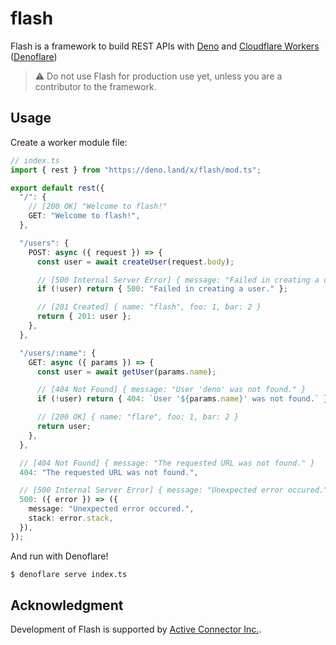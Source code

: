# flash

Flash is a framework to build REST APIs with [Deno](https://deno.land/) and
[Cloudflare Workers](https://www.cloudflare.com/products/workers-kv/)
([Denoflare](https://denoflare.dev/))

> :warning: Do not use Flash for production use yet, unless you are a
> contributor to the framework.

## Usage

Create a worker module file:

```typescript
// index.ts
import { rest } from "https://deno.land/x/flash/mod.ts";

export default rest({
  "/": {
    // [200 OK] "Welcome to flash!"
    GET: "Welcome to flash!",
  },

  "/users": {
    POST: async ({ request }) => {
      const user = await createUser(request.body);

      // [500 Internal Server Error] { message: "Failed in creating a user." }
      if (!user) return { 500: "Failed in creating a user." };

      // [201 Created] { name: "flash", foo: 1, bar: 2 }
      return { 201: user };
    },
  },

  "/users/:name": {
    GET: async ({ params }) => {
      const user = await getUser(params.name);

      // [404 Not Found] { message: "User 'deno' was not found." }
      if (!user) return { 404: `User '${params.name}' was not found.` };

      // [200 OK] { name: "flare", foo: 1, bar: 2 }
      return user;
    },
  },

  // [404 Not Found] { message: "The requested URL was not found." }
  404: "The requested URL was not found.",

  // [500 Internal Server Error] { message: "Unexpected error occured.", stack: "..." }
  500: ({ error }) => ({
    message: "Unexpected error occured.",
    stack: error.stack,
  }),
});
```

And run with Denoflare!

```sh
$ denoflare serve index.ts
```

## Acknowledgment

Development of Flash is supported by
[Active Connector Inc.](https://active-connector.com).
